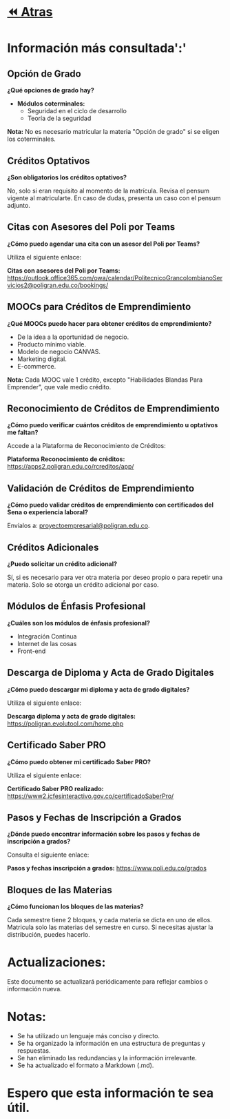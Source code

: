 # [⏪ Atras](./README.md)
# Información más consultada':' 

## Opción de Grado

**¿Qué opciones de grado hay?**

* **Módulos coterminales:**
    * Seguridad en el ciclo de desarrollo
    * Teoría de la seguridad

**Nota:** No es necesario matricular la materia "Opción de grado" si se eligen los coterminales.

## Créditos Optativos

**¿Son obligatorios los créditos optativos?**

No, solo si eran requisito al momento de la matrícula. Revisa el pensum vigente al matricularte. En caso de dudas, presenta un caso con el pensum adjunto.

## Citas con Asesores del Poli por Teams

**¿Cómo puedo agendar una cita con un asesor del Poli por Teams?**

Utiliza el siguiente enlace:

**Citas con asesores del Poli por Teams:** https://outlook.office365.com/owa/calendar/PolitecnicoGrancolombianoServicios2@poligran.edu.co/bookings/

## MOOCs para Créditos de Emprendimiento

**¿Qué MOOCs puedo hacer para obtener créditos de emprendimiento?**

* De la idea a la oportunidad de negocio.
* Producto mínimo viable.
* Modelo de negocio CANVAS.
* Marketing digital.
* E-commerce.

**Nota:** Cada MOOC vale 1 crédito, excepto "Habilidades Blandas Para Emprender", que vale medio crédito.

## Reconocimiento de Créditos de Emprendimiento

**¿Cómo puedo verificar cuántos créditos de emprendimiento u optativos me faltan?**

Accede a la Plataforma de Reconocimiento de Créditos:

**Plataforma Reconocimiento de créditos:** https://apps2.poligran.edu.co/rcreditos/app/

## Validación de Créditos de Emprendimiento

**¿Cómo puedo validar créditos de emprendimiento con certificados del Sena o experiencia laboral?**

Envíalos a: proyectoempresarial@poligran.edu.co.

## Créditos Adicionales

**¿Puedo solicitar un crédito adicional?**

Sí, si es necesario para ver otra materia por deseo propio o para repetir una materia. Solo se otorga un crédito adicional por caso.

## Módulos de Énfasis Profesional

**¿Cuáles son los módulos de énfasis profesional?**

* Integración Continua
* Internet de las cosas
* Front-end

## Descarga de Diploma y Acta de Grado Digitales

**¿Cómo puedo descargar mi diploma y acta de grado digitales?**

Utiliza el siguiente enlace:

**Descarga diploma y acta de grado digitales:** https://poligran.evolutool.com/home.php

## Certificado Saber PRO

**¿Cómo puedo obtener mi certificado Saber PRO?**

Utiliza el siguiente enlace:

**Certificado Saber PRO realizado:** https://www2.icfesinteractivo.gov.co/certificadoSaberPro/

## Pasos y Fechas de Inscripción a Grados

**¿Dónde puedo encontrar información sobre los pasos y fechas de inscripción a grados?**

Consulta el siguiente enlace:

**Pasos y fechas inscripción a grados:** https://www.poli.edu.co/grados

## Bloques de las Materias

**¿Cómo funcionan los bloques de las materias?**

Cada semestre tiene 2 bloques, y cada materia se dicta en uno de ellos. Matricula solo las materias del semestre en curso. Si necesitas ajustar la distribución, puedes hacerlo.

# Actualizaciones:

Este documento se actualizará periódicamente para reflejar cambios o información nueva.

# Notas:

* Se ha utilizado un lenguaje más conciso y directo.
* Se ha organizado la información en una estructura de preguntas y respuestas.
* Se han eliminado las redundancias y la información irrelevante.
* Se ha actualizado el formato a Markdown (.md).

# Espero que esta información te sea útil.
